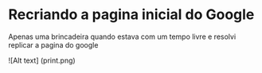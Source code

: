 <h1>Recriando a pagina inicial do Google</h1>

<p>Apenas uma brincadeira quando estava com um tempo livre e resolvi replicar a pagina do google</p>

![Alt text] (print.png)